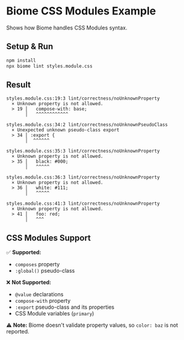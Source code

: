 # Biome CSS Modules Example

Shows how Biome handles CSS Modules syntax.

## Setup & Run

```bash
npm install
npx biome lint styles.module.css
```

## Result

```shell
styles.module.css:19:3 lint/correctness/noUnknownProperty
  × Unknown property is not allowed.
  > 19 │   compose-with: base;
       │   ^^^^^^^^^^^^

styles.module.css:34:2 lint/correctness/noUnknownPseudoClass
  × Unexpected unknown pseudo-class export 
  > 34 │ :export {
       │  ^^^^^^

styles.module.css:35:3 lint/correctness/noUnknownProperty
  × Unknown property is not allowed.
  > 35 │   black: #000;
       │   ^^^^^

styles.module.css:36:3 lint/correctness/noUnknownProperty
  × Unknown property is not allowed.
  > 36 │   white: #111;
       │   ^^^^^

styles.module.css:41:3 lint/correctness/noUnknownProperty
  × Unknown property is not allowed.
  > 41 │   foo: red;
       │   ^^^
```

## CSS Modules Support

✅ **Supported:**

- `composes` property
- `:global()` pseudo-class

❌ **Not Supported:**

- `@value` declarations
- `compose-with` property
- `:export` pseudo-class and its properties
- CSS Module variables (`primary`)

⚠️ **Note:** Biome doesn't validate property values, so `color: baz` is not reported.
